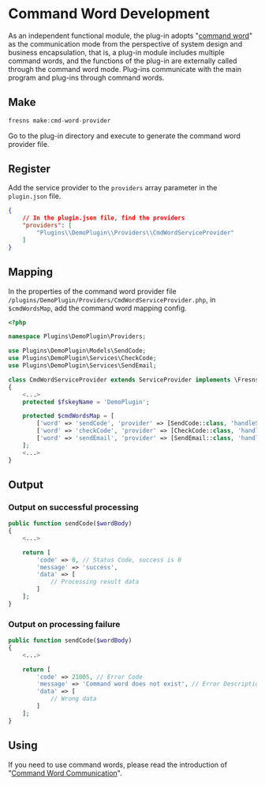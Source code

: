 # Command Word Development

As an independent functional module, the plug-in adopts "[command word](https://github.com/fresns/cmd-word-manager)" as the communication mode from the perspective of system design and business encapsulation, that is, a plug-in module includes multiple command words, and the functions of the plug-in are externally called through the command word mode. Plug-ins communicate with the main program and plug-ins through command words.

## Make

```php
fresns make:cmd-word-provider
```

Go to the plug-in directory and execute to generate the command word provider file.

## Register

Add the service provider to the `providers` array parameter in the `plugin.json` file.

```json
{
    // In the plugin.json file, find the providers
    "providers": [
        "Plugins\\DemoPlugin\\Providers\\CmdWordServiceProvider"
    ]
}
```

## Mapping

In the properties of the command word provider file `/plugins/DemoPlugin/Providers/CmdWordServiceProvider.php`, in `$cmdWordsMap`, add the command word mapping config.

```php
<?php

namespace Plugins\DemoPlugin\Providers;

use Plugins\DemoPlugin\Models\SendCode;
use Plugins\DemoPlugin\Services\CheckCode;
use Plugins\DemoPlugin\Services\SendEmail;

class CmdWordServiceProvider extends ServiceProvider implements \Fresns\CmdWordManager\Contracts\CmdWordProviderContract
{
    <...>
    protected $fskeyName = 'DemoPlugin';

    protected $cmdWordsMap = [
        ['word' => 'sendCode', 'provider' => [SendCode::class, 'handleSendCode']],
        ['word' => 'checkCode', 'provider' => [CheckCode::class, 'handleCheckCode']],
        ['word' => 'sendEmail', 'provider' => [SendEmail::class, 'handleSendEmail']],
    ];
    <...>
}
```

## Output

### Output on successful processing

```php
public function sendCode($wordBody)
{
    <...>

    return [
        'code' => 0, // Status Code, success is 0
        'message' => 'success',
        'data' => [
            // Processing result data
        ]
    ];
}
```

### Output on processing failure

```php
public function sendCode($wordBody)
{
    <...>

    return [
        'code' => 21005, // Error Code
        'message' => 'Command word does not exist', // Error Description
        'data' => [
            // Wrong data
        ]
    ];
}
```

## Using

If you need to use command words, please read the introduction of "[Command Word Communication](command-word.md)".